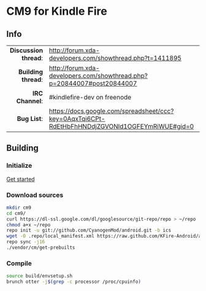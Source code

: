 # CM9 for Kindle Fire

## Info

|||
|-----------------------------------:|:--------------------------|
|**Discussion thread**: | http://forum.xda-developers.com/showthread.php?t=1411895
|**Building thread**:   | http://forum.xda-developers.com/showthread.php?p=20844007#post20844007
|**IRC Channel**:   	| #kindlefire-dev on freenode
|**Bug List**:	    	| https://docs.google.com/spreadsheet/ccc?key=0AqxTqi6CPt-RdEtHbFhHNDdjZGVONld1OGFEYmRiWUE#gid=0


## Building 

### Initialize
[Get started](https://github.com/KFire-Android/android_local_manifest/wiki)

### Download sources

```bash
mkdir cm9
cd cm9/
curl https://dl-ssl.google.com/dl/googlesource/git-repo/repo > ~/repo
chmod a+x ~/repo
repo init -u git://github.com/CyanogenMod/android.git -b ics
wget -O .repo/local_manifest.xml https://raw.github.com/KFire-Android/android_local_manifest/ics/local_manifest.xml 
repo sync -j16
./vendor/cm/get-prebuilts
```

### Compile

```bash
source build/envsetup.sh
brunch otter -j$(grep -c processor /proc/cpuinfo)
```
